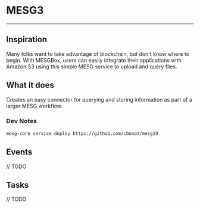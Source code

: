 # MESG3
---

## Inspiration
Many folks want to take advantage of blockchain, but don't know where to begin. With MESGBox, users can easily integrate their applications with Amazon S3 using this simple MESG service to upload and query files.

## What it does
Creates an easy connector for querying and storing information as part of a larger MESG workflow.

### Dev Notes
```bash
mesg-core service deploy https://github.com/cbonoz/mesg19
```

## Events
// TODO

## Tasks
// TODO
